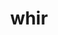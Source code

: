 ---
category: 4-letters
denotation: null
name: whir
reference_link: https://www.etymonline.com/word/whir
root_language: null
root_name: null
title: whir
type: free
word_sums:
- respelling: whir
  sum: 'Whir + '
---